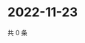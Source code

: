 # 2022-11-23

共 0 条

<!-- BEGIN WEIBO -->
<!-- 最后更新时间 Wed Nov 23 2022 16:00:39 GMT+0800 (China Standard Time) -->

<!-- END WEIBO -->
